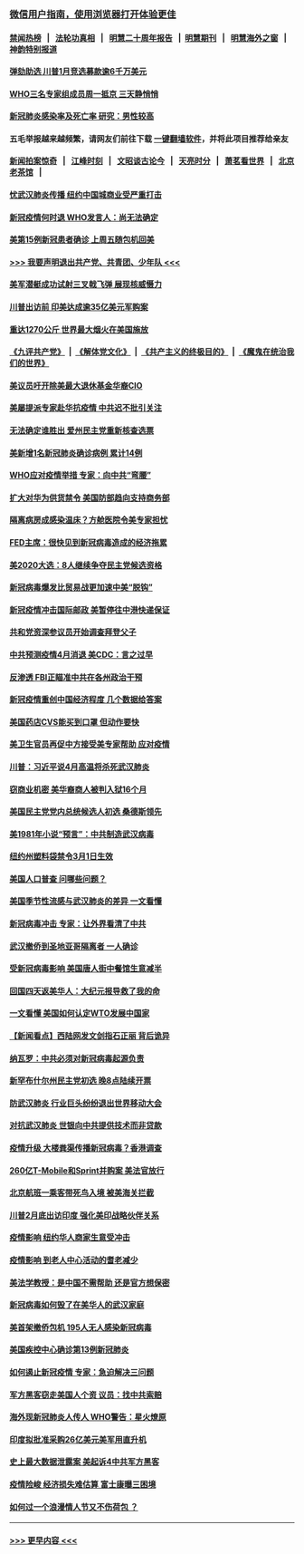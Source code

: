 ### [微信用户指南，使用浏览器打开体验更佳](https://github.com/gfw-breaker/banned-news1/blob/master/indexes/wechat-guide.md?t=0)
#### [禁闻热榜](热点新闻.md?t=0)  &nbsp;&nbsp;|&nbsp;&nbsp; [法轮功真相](https://github.com/gfw-breaker/truth/blob/master/README.md?t=0) &nbsp;&nbsp;|&nbsp;&nbsp; [明慧二十周年报告](https://github.com/gfw-breaker/mh-reports/blob/master/README.md?t=0) &nbsp;&nbsp;|&nbsp;&nbsp;[明慧期刊](https://github.com/gfw-breaker/mh-qikan) &nbsp;&nbsp;|&nbsp;&nbsp; [明慧海外之窗](https://github.com/gfw-breaker/mh-news/blob/master/README.md?t=0) &nbsp;&nbsp;|&nbsp;&nbsp; [神韵特别报道](https://github.com/gfw-breaker/mh-news/blob/master/shenyun.md?t=0)
#### [弹劾助选 川普1月竞选募款逾6千万美元](../pages/nsc412/n11866950.md?t=02140355) 
#### [WHO三名专家组成员周一抵京 三天静悄悄](../pages/nsc412/n11866947.md?t=02140355) 
#### [新冠肺炎感染率及死亡率 研究：男性较高](../pages/nsc412/n11866956.md?t=02140355) 
#### 五毛举报越来越频繁，请网友们前往下载 [一键翻墙软件](https://github.com/gfw-breaker/ssr-accounts)，并将此项目推荐给亲友
#### [新闻拍案惊奇](https://github.com/gfw-breaker/banned-news1/blob/master/pages/link4.md) &nbsp;&nbsp;|&nbsp;&nbsp; [江峰时刻](https://github.com/gfw-breaker/banned-news1/blob/master/pages/link4.md) &nbsp;&nbsp;|&nbsp;&nbsp; [文昭谈古论今](https://github.com/gfw-breaker/banned-news1/blob/master/pages/link4.md) &nbsp;&nbsp;|&nbsp;&nbsp; [天亮时分](https://github.com/gfw-breaker/banned-news1/blob/master/pages/link4.md) &nbsp;&nbsp;|&nbsp;&nbsp; [萧茗看世界](https://github.com/gfw-breaker/banned-news1/blob/master/pages/link4.md) &nbsp;&nbsp;|&nbsp;&nbsp; [北京老茶馆](https://github.com/gfw-breaker/banned-news1/blob/master/pages/link4.md) &nbsp;&nbsp;|&nbsp;&nbsp; 
#### [忧武汉肺炎传播 纽约中国城商业受严重打击](../pages/nsc412/n11866902.md?t=02140355) 
#### [新冠疫情何时退 WHO发言人：尚无法确定](../pages/nsc412/n11866864.md?t=02140355) 
#### [美第15例新冠患者确诊 上周五随包机回美](../pages/nsc412/n11866852.md?t=02140355) 
#### [>>> 我要声明退出共产党、共青团、少年队 <<<](https://github.com/begood0513/goodnews/blob/master/quit/letter.md) 
#### [美军潜艇成功试射三叉戟飞弹 展现核威慑力](../pages/nsc412/n11866046.md?t=02140355) 
#### [川普出访前 印美达成逾35亿美元军购案](../pages/nsc412/n11865444.md?t=02140355) 
#### [重达1270公斤 世界最大烟火在美国施放](../pages/nsc412/n11865198.md?t=02140355) 
#### [《九评共产党》](https://github.com/begood0513/9ping.md/blob/master/README.md) &nbsp;|&nbsp; [《解体党文化》](../../../../jtdwh.md/blob/master/README.md)  &nbsp;|&nbsp; [《共产主义的终极目的》](../../../../gczydzjmd.md/blob/master/README.md) &nbsp;|&nbsp; [《魔鬼在统治我们的世界》](../../../../mgztzwmdsj.md/blob/master/README.md) 
#### [美议员吁开除美最大退休基金华裔CIO](../pages/nsc412/n11865230.md?t=02140355) 
#### [美屡提派专家赴华抗疫情 中共迟不批引关注](../pages/nsc412/n11864719.md?t=02140355) 
#### [无法确定谁胜出 爱州民主党重新核查选票](../pages/nsc412/n11864830.md?t=02140355) 
#### [美新增1名新冠肺炎确诊病例 累计14例](../pages/nsc412/n11864893.md?t=02140355) 
#### [WHO应对疫情举措 专家：向中共“弯腰”](../pages/nsc412/n11864727.md?t=02140355) 
#### [扩大对华为供货禁令 美国防部趋向支持商务部](../pages/nsc412/n11864773.md?t=02140355) 
#### [隔离病房成感染温床？方舱医院令美专家担忧](../pages/nsc412/n11864575.md?t=02140355) 
#### [FED主席：很快见到新冠病毒造成的经济拖累](../pages/nsc412/n11864507.md?t=02140355) 
#### [美2020大选：8人继续争夺民主党候选资格](../pages/nsc412/n11864327.md?t=02140355) 
#### [新冠病毒爆发比贸易战更加速中美“脱钩”](../pages/nsc412/n11864470.md?t=02140355) 
#### [新冠疫情冲击国际邮政 美暂停往中港快递保证](../pages/nsc412/n11864207.md?t=02140355) 
#### [共和党资深参议员开始调查拜登父子](../pages/nsc412/n11863984.md?t=02140355) 
#### [中共预测疫情4月消退 美CDC：言之过早](../pages/nsc412/n11864310.md?t=02140355) 
#### [反渗透 FBI正瞄准中共在各州政治干预](../pages/nsc412/n11864300.md?t=02140355) 
#### [新冠疫情重创中国经济程度 几个数据给答案](../pages/nsc412/n11864203.md?t=02140355) 
#### [美国药店CVS能买到口罩 但动作要快](../pages/nsc412/n11862438.md?t=02140355) 
#### [美卫生官员再促中方接受美专家帮助 应对疫情](../pages/nsc412/n11864043.md?t=02140355) 
#### [川普：习近平说4月高温将杀死武汉肺炎](../pages/nsc412/n11860814.md?t=02140355) 
#### [窃商业机密 美华裔商人被判入狱16个月](../pages/nsc412/n11863911.md?t=02140355) 
#### [美国民主党党内总统候选人初选 桑德斯领先](../pages/nsc412/n11863475.md?t=02140355) 
#### [美1981年小说“预言”：中共制造武汉病毒](../pages/nsc412/n11863306.md?t=02140355) 
#### [纽约州塑料袋禁令3月1日生效](../pages/nsc412/n11862832.md?t=02140355) 
#### [美国人口普查  问哪些问题？](../pages/nsc412/n11862808.md?t=02140355) 
#### [美国季节性流感与武汉肺炎的差异 一文看懂](../pages/nsc412/n11862428.md?t=02140355) 
#### [新冠病毒冲击 专家：让外界看清了中共](../pages/nsc412/n11862280.md?t=02140355) 
#### [武汉撤侨到圣地亚哥隔离者 一人确诊](../pages/nsc412/n11862460.md?t=02140355) 
#### [受新冠病毒影响 美国唐人街中餐馆生意减半](../pages/nsc412/n11861940.md?t=02140355) 
#### [回国四天返美华人：大纪元报导救了我的命](../pages/nsc412/n11862181.md?t=02140355) 
#### [一文看懂 美国如何认定WTO发展中国家](../pages/nsc412/n11862051.md?t=02140355) 
#### [【新闻看点】西陆网发文剑指石正丽 背后诡异](../pages/nsc412/n11861792.md?t=02140355) 
#### [纳瓦罗：中共必须对新冠病毒起源负责](../pages/nsc412/n11861810.md?t=02140355) 
#### [新罕布什尔州民主党初选 晚8点陆续开票](../pages/nsc412/n11861872.md?t=02140355) 
#### [防武汉肺炎 行业巨头纷纷退出世界移动大会](../pages/nsc412/n11861795.md?t=02140355) 
#### [对抗武汉肺炎 世银向中共提供技术而非贷款](../pages/nsc412/n11861652.md?t=02140355) 
#### [疫情升级 大楼粪渠传播新冠病毒？香港调查](../pages/nsc412/n11861556.md?t=02140355) 
#### [260亿T-Mobile和Sprint并购案 美法官放行](../pages/nsc412/n11861511.md?t=02140355) 
#### [北京航班一乘客带死鸟入境 被美海关拦截](../pages/nsc412/n11861317.md?t=02140355) 
#### [川普2月底出访印度 强化美印战略伙伴关系](../pages/nsc412/n11860557.md?t=02140355) 
#### [疫情影响  纽约华人商家生意受冲击](../pages/nsc412/n11860284.md?t=02140355) 
#### [疫情影响  到老人中心活动的耆老减少](../pages/nsc412/n11860199.md?t=02140355) 
#### [美法学教授：是中国不需帮助 还是官方想保密](../pages/nsc412/n11859492.md?t=02140355) 
#### [新冠病毒如何毁了在美华人的武汉家庭](../pages/nsc412/n11859524.md?t=02140355) 
#### [美首架撤侨包机 195人无人感染新冠病毒](../pages/nsc412/n11859908.md?t=02140355) 
#### [美国疾控中心确诊第13例新冠肺炎](../pages/nsc412/n11859966.md?t=02140355) 
#### [如何遏止新冠疫情 专家：急迫解决三问题](../pages/nsc412/n11859685.md?t=02140355) 
#### [军方黑客窃走美国人个资 议员：找中共索赔](../pages/nsc412/n11859371.md?t=02140355) 
#### [海外现新冠肺炎人传人 WHO警告：星火燎原](../pages/nsc412/n11859252.md?t=02140355) 
#### [印度拟批准采购26亿美元美军用直升机](../pages/nsc412/n11859143.md?t=02140355) 
#### [史上最大数据泄露案 美起诉4中共军方黑客](../pages/nsc412/n11859115.md?t=02140355) 
#### [疫情险峻 经济损失难估算 富士康曝三困境](../pages/nsc412/n11859120.md?t=02140355) 
#### [如何过一个浪漫情人节又不伤荷包 ？](../pages/nsc412/n11858969.md?t=02140355) 

----
#### [ >>> 更早内容 <<< ](../indexes/nsc412-earlier.md)
